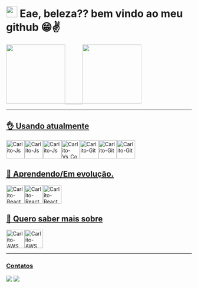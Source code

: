 #  <img height="30em" src="https://upload.wikimedia.org/wikipedia/commons/b/bf/Front-end-logo-color%402x.png"/> Eae, beleza?? bem vindo ao meu github 😁✌

 <div>
  <a href="https://github.com/CarlosMagnani">
  <img height="160em" src="https://github-readme-stats.vercel.app/api?username=CarlosMagnani&show_icons=true&theme=radical&include_all_commits=true&count_private=true"/>
  &nbsp&nbsp&nbsp&nbsp&nbsp&nbsp&nbsp&nbsp&nbsp&nbsp
  <img height="160em" src="https://github-readme-stats.vercel.app/api/top-langs/?username=CarlosMagnani&layout=compact&langs_count=16&theme=radical&hide=vb"/>
    </div><hr/>

  
  <div>

  </div>    
  
   
  ## 👌 Usando atualmente
    
  <div style="display: flex" width="50%">

  <img align="center" alt="Carlito-Js" height="50em" src="https://iconape.com/wp-content/files/ez/353342/svg/javascript-seeklogo.com.svg">  
   <img align="center" alt="Carlito-Js" height="50em" src="https://icons8.com.br/icon/nCj4PvnCO0tZ/typescript">  
   <img align="center" alt="Carlito-Js" height="50em" src="https://icons8.com/icon/hsPbhkOH4FMe/node-js">
  <img align="center" alt="Carlito-Vs_Code" height="50em" src="https://res.cloudinary.com/practicaldev/image/fetch/s--HlRNLfSF--/c_imagga_scale,f_auto,fl_progressive,h_1080,q_auto,w_1080/https://dev-to-uploads.s3.amazonaws.com/uploads/articles/lhgvnc0xmaujbgfy3y28.png">
  <img align="center" alt="Carlito-Git" height="50em" src="https://cdn.jsdelivr.net/gh/devicons/devicon/icons/git/git-plain-wordmark.svg"> 
  <img align="center" alt="Carlito-Git" height="50em" src="https://icons8.com/icon/rY6agKizO9eb/vue-js">
   <img align="center" alt="Carlito-Git" height="50em" src="https://icons8.com/icon/bp24DwGXJDyT/jest-can-collect-code-coverage-information-from-entire-projects">
   
</div>          
                                                                                    
 
 
  ## 🤔 Aprendendo/Em evolução.
    
  <div style="display: flex" width="50%"> 

  <img align="center" alt="Carlito-React" height="50em" src="https://iconape.com/wp-content/files/ec/371378/svg/371378.svg">
  <img align="center" alt="Carlito-React" height="50em" src="https://icons8.com/icon/yUdJlcKanVbh/next.js">
  <img align="center" alt="Carlito-React" height="50em" src="https://icons8.com/icon/9ESZMOeUioJS/nestjs">
   
</div> 
  
 ## 👀 Quero saber mais sobre
 
  <div style="display: flex" width="50%">
  <img align="center" alt="Carlito-AWS" height="50em" src="https://iconape.com/wp-content/png_logo_vector/aws-3.png">
   <img align="center" alt="Carlito-AWS" height="50em" src="https://icons8.com/icon/cdYUlRaag9G9/docker">

  
 </div> <hr/>
 
 ### Contatos
  <div> 
  <a href="https://www.linkedin.com/in/carlos-magnani/" target="_blank"><img src="https://img.shields.io/badge/-LinkedIn-%230077B5?style=for-the-badge&logo=linkedin&logoColor=white" target="_blank"></a> 
  <a href = "mailto:carlosdsmagnani@gmail.com"><img src="https://img.shields.io/badge/-Email-%23333?style=for-the-badge&logo=gmail&logoColor=white" target="_blank"></a>
</div>
